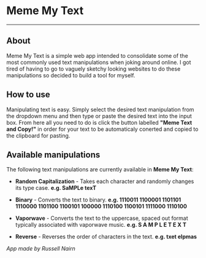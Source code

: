 # Meme My Text
-----
## About
Meme My Text is a simple web app intended to consolidate some of the most commonly used text manipulations when joking around online. I got tired of having to go to vaguely sketchy looking websites to do these manipulations so decided to build a tool for myself.

## How to use

Manipulating text is easy. Simply select the desired text manipulation from the dropdown menu and then type or paste the desired text into the input box. From here all you need to do is click the button labelled **"Meme Text and Copy!"** in order for your text to be automaticaly conerted and copied to the clipboard for pasting.

## Available manipulations

The following text manipulations are currently available in **Meme My Text**:

* **Random Capitalization** - Takes each character and randomly changes its type case. **e.g. SaMPLe texT**

* **Binary** - Converts the text to binary. **e.g. 1110011 1100001 1101101 1110000 1101100 1100101 100000 1110100 1100101 1111000 1110100**

* **Vaporwave** - Converts the text to the uppercase, spaced out format typically associated with vaporwave music. **e.g. S A M P L E   T E X T**

* **Reverse** - Reverses the order of characters in the text. **e.g. txet elpmas**


*App made by Russell Nairn*
